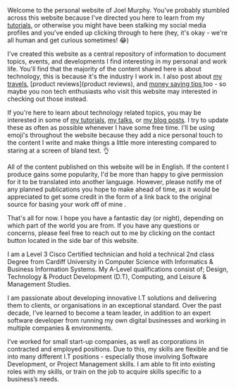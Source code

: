 Welcome to the personal website of Joel Murphy. You've probably stumbled across this website because I've directed you here to learn from my [tutorials](/tutorials), or otherwise you might have been stalking my social media profiles and you've ended up clicking through to here (hey, it's okay - we're all human and get curious sometimes! 😂)

I've created this website as a central repository of information to document topics, events, and developments I find interesting in my personal and work life. You'll find that the majority of the content shared here is about technology, this is because it's the industry I work in. I also post about [my travels](/travel), [product reviews](product reviews), and [money saving tips ](/money-saving-tips) too - so maybe you non tech enthusiasts who visit this website may interested in checking out those instead.  

If you're here to learn about technology related topics, you may be interested in some of [my tutorials](), [my talks](), or [my blog posts](). I try to update these as often as possible whenever I have some free time. I'll be using emoji's throughout the website because they add a nice personal touch to the content I write and make things a little more interesting compared to staring at a screen of bland text. 👌

All of the content published on this website will be in English. If the content I produce gains some popularity, I'd be more than happy to give permission for it to be translated into another language. However, please notify me of any planned publications you hope to make ahead of time, as it would be appreciated to get some credit in the form of a link back to the original source for basing your work off of mine .

That's all for now. I hope you have a fantastic day (or night), depending on which part of the world you are from. If you have any questions or concerns, please feel free to reach out to me by clicking on the contact button located in the side bar of this website. 








I am a Level 3 Cisco Certified technician and hold a technical 2nd class Degree from Cardiff University in Computer Science with Informatics & Business Information Systems. My A-Level qualifications consist of; Design, Technology & Product Development (D.T), Computing, and Leisure & Management Studies.

I am passionate about developing innovative I.T solutions and delivering them to clients, or organisations in an exceptional standard. Over the past decade, I’ve learned to become a team leader, in addition to an expert software developer from running my own digital businesses and working in multiple companies & environments.

I’ve worked for small start-up companies, as well as corporations in contracted and employed positions. Due to this, my skills are flexible and tie into many different I.T positions - especially those involving Software Development, or Project Management skills. I am able to fit into existing roles with my skills, or train on the job to acquire skills specific to a business’s needs.